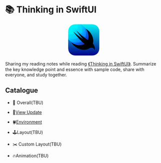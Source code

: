 📚 Thinking in SwiftUI 
============

<div align="center">
    <img src="swiftui-96x96_2x.png" width="100px">
</div>


Sharing my reading notes while reading [《Thinking in SwiftUI》](https://www.objc.io/books/thinking-in-swiftui/). Summarize the key knowledge point and essence with sample code, share with everyone, and study together.


## Catalogue

- 📖 Overall(TBU)

- 🔨[View Update ](https://github.com/Dirtymac/thinking-in-swiftui-exercises/tree/master/Chapter2-View%20Update)

- 🍀[Environment ](https://github.com/Dirtymac/thinking-in-swiftui-exercises/tree/master/Chapter3-Environment)

- 🕹Layout(TBU)

- ✂️ Custom Layout(TBU)

- 🔥Animation(TBU)